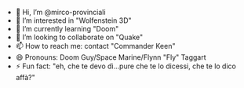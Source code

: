 - 👋 Hi, I’m @mirco-provinciali
- 👀 I’m interested in "Wolfenstein 3D"
- 🌱 I’m currently learning "Doom"
- 💞️ I’m looking to collaborate on "Quake"
- 📫 How to reach me: contact "Commander Keen"
- 😄 Pronouns: Doom Guy/Space Marine/Flynn "Fly" Taggart
- ⚡ Fun fact: "eh, che te devo dì...pure che te lo dicessi, che te lo dico affà?"

<!---
mirco-provinciali/mirco-provinciali is a ✨ special ✨ repository because its `README.md` (this file) appears on your GitHub profile.
You can click the Preview link to take a look at your changes.
--->
